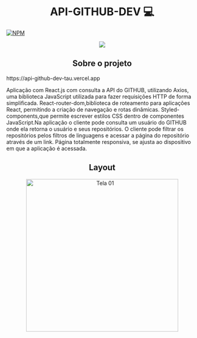 
<h1 align="center" style="font-weight: bold;">API-GITHUB-DEV 💻</h1>

[![NPM](https://img.shields.io/npm/l/react)](https://github.com/kaiovinic/api-github-dev/blob/main/LICENSE)


<p align="center">
  <a href="https://skillicons.dev">
    <img src="https://skillicons.dev/icons?i=js,react,npm,git,vite,vercel,html,css,styledcomponents" />
  </a>
</p>

<h2 align="center">Sobre o projeto</h2>
https://api-github-dev-tau.vercel.app
<p>Aplicação com React.js com consulta a API do GITHUB, utilizando Axios, uma biblioteca JavaScript utilizada para fazer requisições HTTP de forma simplificada. React-router-dom,biblioteca de roteamento para aplicações React, permitindo a criação de navegação e rotas dinâmicas. Styled-components,que permite escrever estilos CSS dentro de componentes JavaScript.Na aplicação o cliente pode consulta um usuário do GITHUB onde ela retorna o usuário e seus repositórios. O cliente pode filtrar os repositórios pelos filtros de linguagens e acessar a página do repositório através de um link. Página totalmente responsiva, se ajusta ao dispositivo em que a aplicação é acessada.</p>

<h2 align="center">Layout</h2>
<p align="center">
    <img src="./imagem.png" alt="Tela 01" width="400px">
</p>

